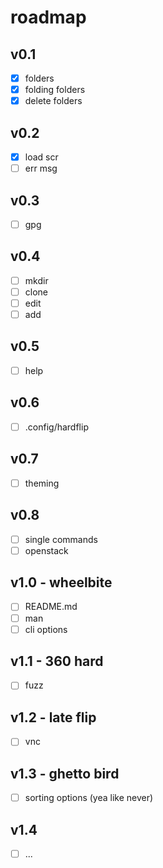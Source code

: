 # roadmap

## v0.1

- [x] folders
- [x] folding folders
- [x] delete folders

## v0.2

- [x] load scr
- [ ] err msg

## v0.3

- [ ] gpg

## v0.4

- [ ] mkdir
- [ ] clone
- [ ] edit
- [ ] add

## v0.5

- [ ] help

## v0.6

- [ ] .config/hardflip

## v0.7

- [ ] theming

## v0.8

- [ ] single commands
- [ ] openstack

## v1.0 - wheelbite

- [ ] README.md
- [ ] man
- [ ] cli options

## v1.1 - 360 hard

- [ ] fuzz

## v1.2 - late flip

- [ ] vnc

## v1.3 - ghetto bird

- [ ] sorting options (yea like never)

## v1.4

- [ ] ...
